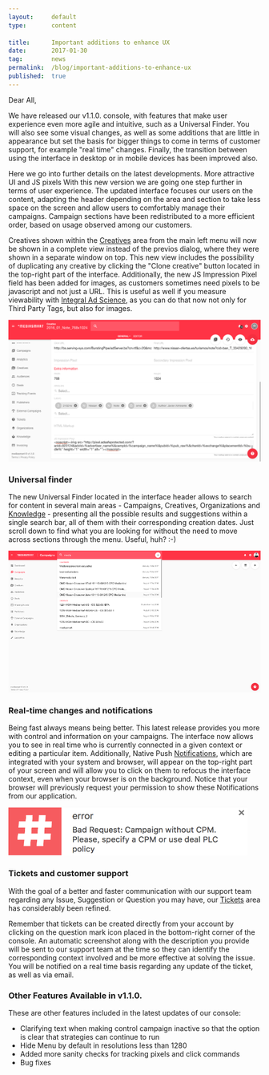 ```yaml
---
layout:     default
type:       content

title:      Important additions to enhance UX
date:       2017-01-30
tag:        news
permalink:  /blog/important-additions-to-enhance-ux
published:  true
---
```


Dear All,

We have released our v1.1.0. console, with features that make user experience even more agile and intuitive, such as a Universal Finder. You will also see some visual changes, as well as some additions that are little in appearance but set the basis for bigger things to come in terms of customer support, for example "real time" changes. Finally, the transition between using the interface in desktop or in mobile devices has been improved also.

Here we go into further details on the latest developments.
More attractive UI and JS pixels
With this new version we are going one step further in terms of user experience. The updated interface focuses our users on the content, adapting the header depending on the area and section to take less space on the screen and allow users to comfortably manage their campaigns. Campaign sections have been redistributed to a more efficient order, based on usage observed among our customers.

Creatives shown within the [Creatives](https://console.mediasmart.io/#/knowledge/creatives-area) area from the main left menu will now be shown in a complete view instead of the previos dialog, where they were shown in a separate window on top. This new view includes the possibility of duplicating any creative by clicking the "Clone creative" button located in the top-right part of the interface. Additionally, the new JS Impression Pixel field has been added for images, as customers sometimes need pixels to be javascript and not just a URL. This is useful as well if you measure viewability with [Integral Ad Science](https://console.mediasmart.io/#/knowledge/integral-ad-science), as you can do that now not only for Third Party Tags, but also for images.

![](/assets/images/post/screenshot-1.1-ui.png)


### Universal finder
The new Universal Finder located in the interface header allows to search for content in several main areas - Campaigns, Creatives, Organizations and [Knowledge](https://console.mediasmart.io/#/knowledge/introduction_l25h2z9c2dqox6q8a03i10nb0) - presenting all the possible results and suggestions within a single search bar, all of them with their corresponding creation dates. Just scroll down to find what you are looking for without the need to move across sections through the menu. Useful, huh? :-)

![](/assets/images/post/screenshot-1.1-universal-finder.png)

### Real-time changes and notifications
Being fast always means being better. This latest release provides you more with control and information on your campaigns. The interface now allows you to see in real time who is currently connected in a given context or editing a particular item. Additionally, Native Push [Notifications](https://console.mediasmart.io/#/knowledge/notifications), which are integrated with your system and browser, will appear on the top-right part of your screen and will allow you to click on them to refocus the interface context, even when your browser is on the background. Notice that your browser will previously request your permission to show these Notifications from our application.

![](/assets/images/post/screenshot-1.1-notification.png)

### Tickets and customer support
With the goal of a better and faster communication with our support team regarding any Issue, Suggestion or Question you may have, our [Tickets](https://console.mediasmart.io/#/knowledge/tickets) area has considerably been refined.

Remember that tickets can be created directly from your account by clicking on the question mark icon placed in the bottom-right corner of the console. An automatic screenshot along with the description you provide will be sent to our support team at the time so they can identify the corresponding context involved and be more effective at solving the issue. You will be notified on a real time basis regarding any update of the ticket, as well as via email.

### Other Features Available in v1.1.0.
These are other features included in the latest updates of our console:

 - Clarifying text when making control campaign inactive so that the option is clear that strategies can continue to run
 - Hide Menu by default in resolutions less than 1280
 - Added more sanity checks for tracking pixels and click commands
 - Bug fixes
